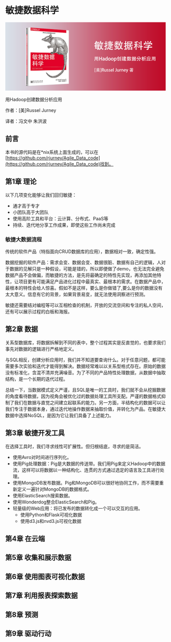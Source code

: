 敏捷数据科学
==========================

![](contents/wx-cover-235-1.png)

用Hadoop创建数据分析应用

作者：[美]Russel Jurney

译者：冯文中 朱洪波

前言
--------------------------

本书的源代码是在*nix系统上面生成的，可以在[https://github.com/rjurney/Agile_Data_code](https://github.com/rjurney/Agile_Data_code)找到。

第1章 理论
--------------------------

以下几项变化能够让我们回归敏捷：

- 通才高于专才
- 小团队高于大团队
- 使用高阶工具和平台：云计算、分布式、PaaS等
- 持续、迭代地分享工作成果，即使这些工作尚未完成

### 敏捷大数据流程

传统的软件产品（特指面向CRUD数据库的应用），数据相对一致，确定性强。

数据挖掘的软件产品：需求会变、数据会变、数据很脏、数据有自己的逻辑，人对于数据的见解只是一种假设，可能是错的，所以即便做了demo，也无法完全避免数据产品不会做偏，而敏捷的方法，是先将最确定的特性先实现，再添加其他特性，让项目更有可能满足产品进化过程中最真实、最根本的需求。在数据产品中，最根本的特性会给人惊喜。假如不是这样，要么是你做错了,要么是你的数据没有太大意义。信息有它的背景，如果背景易变，就无法使用洞察进行预测。

敏捷还需要结对编程等可以互相检查的机制，开放的交流空间和专注的私人空间，还有可以展示过程的白板和海报。

第2章 数据
--------------------------

关系型数据库，将数据拆解到不同的表中，整个过程其实是反直觉的，也要求我们事先对数据的逻辑进行严格地定义。

与SQL相反，创建分析应用时，我们并不知道要查询什么。对于任意问题，都可能需要多次实验和迭代才能得到解决。数据经常难以以关系型格式存在。原始的数据没有标准化，含混不清并充满噪音。为了不同的产品特性处理数据，从数据中抽取结构，是一个长期的迭代过程。

总结一下，当数据模式定义严谨，且SQL是唯一的工具时，我们就不会从挖掘数据的角度看待数据，因为视角会被优化过的数据处理工具所支配。严谨的数据格式抑制了我们在数据与直觉之间建立起联系的能力。另一方面，半结构化的数据可以让我们专注于数据本身，通过迭代地操作数据来抽取价值，并转化为产品。在敏捷大数据中选择NoSQL，是因为它让我们具备了上述能力。

第3章 敏捷开发工具
--------------------------

在选择工具时，我们寻求线性可扩展性。但归根结底，寻求的是简洁。

- 使用Avro对时间进行序列化。
- 使用Pig处理数据：Pig是大数据的传送带。我们用Pig来定义Hadoop中的数据流，这样可以将数据以一种结构化、连贯的方式通过选定的语言及工具进行处理。
- 使用MongoDB发布数据。Pig和MongoDB可以很好地协同工作，而不需要重新定义一遍针对MongoDB的数据格式。
- 使用ElasticSearch搜索数据。
- 使用Wonderdog整合ElasticSearch和Pig。
- 轻量级的Web应用：将已发布的数据转化成一个可以交互的应用。
    - 使用Python和Flask可视化数据
    - 使用d3.js和nvd3.js可视化数据

第4章 在云端
--------------------------

第5章 收集和展示数据
--------------------------

第6章 使用图表可视化数据
--------------------------

第7章 利用报表探索数据
--------------------------

第8章 预测
--------------------------

第9章 驱动行动
--------------------------